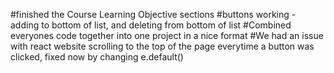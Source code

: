 #finished the Course Learning Objective sections
#buttons working - adding to bottom of list, and deleting from bottom of list
#Combined everyones code together into one project in a nice format
#We had an issue with react website scrolling to the top of the page everytime a button was clicked, fixed now by changing e.default()